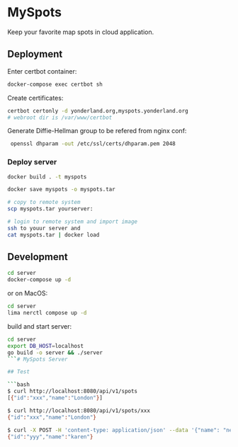 # MySpots

Keep your favorite map spots in cloud application.

## Deployment

Enter certbot container:
```bash
docker-compose exec certbot sh
```

Create certificates:
```bash
certbot certonly -d yonderland.org,myspots.yonderland.org
# webroot dir is /var/www/certbot 
```

Generate Diffie-Hellman group to be refered from nginx conf:
```bash
 openssl dhparam -out /etc/ssl/certs/dhparam.pem 2048
 ```

### Deploy server

```bash
docker build . -t myspots

docker save myspots -o myspots.tar

# copy to remote system
scp myspots.tar yourserver:

# login to remote system and import image
ssh to youur server and
cat myspots.tar | docker load
```

 ## Development

 ```bash
 cd server
 docker-compose up -d
``` 

 or on MacOS:

 ```bash
 cd server
 lima nerctl compose up -d
 ```
 
 build and start server:
 ```bash
 cd server
 export DB_HOST=localhost
 go build -o server && ./server
 ```# MySpots Server

## Test

```bash
$ curl http://localhost:8080/api/v1/spots
[{"id":"xxx","name":"London"}]

$ curl http://localhost:8080/api/v1/spots/xxx
{"id":"xxx","name":"London"}

$ curl -X POST -H 'content-type: application/json' --data '{"name": "new spot"}' http://localhost:8080/api/v1/spots
{"id":"yyy","name":"karen"}
```


